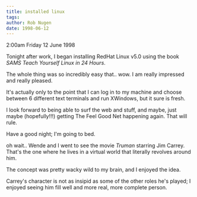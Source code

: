 ```yaml
---
title: installed linux
tags: 
author: Rob Nugen
date: 1998-06-12
---
```


<title>Installed Linux</title>

<p class=date>2:00am Friday 12 June 1998</p>

<p>Tonight after work, I began installing RedHat Linux v5.0 using the book <em>SAMS Teach Yourself Linux in 24 Hours</em>.

<p>The whole thing was so incredibly easy that.. wow.  I am really impressed and really pleased.

<p>It's actually only to the point that I can log in to my machine and choose between 6 different text terminals and run XWindows, but it sure is fresh.

<p>I look forward to being able to surf the web and stuff, and maybe, just maybe (hopefully!!!) getting The Feel Good Net happening again.   That will rule.

<p>Have a good night; I'm going to bed.

<p>oh wait.. Wende and I went to see the movie <em>Truman</em> starring Jim Carrey.  That's the one where he lives in a virtual world that literally revolves around him. 

<p>The concept was pretty wacky wild to my brain, and I enjoyed the idea.

<p>Carrey's character is not as insipid as some of the other roles he's played; I enjoyed seeing him fill well and more real, more complete person.
</p>
